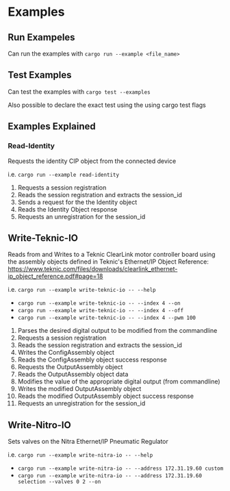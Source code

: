 # Examples

## Run Exampeles

Can run the examples with `cargo run --example <file_name>`

## Test Examples

Can test the examples with `cargo test --examples`

Also possible to declare the exact test using the using cargo test flags


## Examples Explained

### Read-Identity

Requests the identity CIP object from the connected device

i.e. `cargo run --example read-identity`


1. Requests a session registration
1. Reads the session registration and extracts the session_id
1. Sends a request for the the Identity object
1. Reads the Identity Object response
1. Requests an unregistration for the session_id 

## Write-Teknic-IO

Reads from and Writes to a Teknic ClearLink motor controller board using the assembly objects defined in Teknic's Ethernet/IP Object Reference: https://www.teknic.com/files/downloads/clearlink_ethernet-ip_object_reference.pdf#page=18

i.e. `cargo run --example write-teknic-io -- --help`
* `cargo run --example write-teknic-io -- --index 4 --on`
* `cargo run --example write-teknic-io -- --index 4 --off`
* `cargo run --example write-teknic-io -- --index 4 --pwm 100`

1. Parses the desired digital output to be modified from the commandline
1. Requests a session registration
1. Reads the session registration and extracts the session_id
1. Writes the ConfigAssembly object
1. Reads the ConfigAssembly object success response
1. Requests the OutputAssembly object
1. Reads the OutputAssembly object data
1. Modifies the value of the appropriate digital output (from commandline)
1. Writes the modified OutputAssembly object
1. Reads the modified OutputAssembly object success response
1. Requests an unregistration for the session_id 

## Write-Nitro-IO

Sets valves on the Nitra Ethernet/IP Pneumatic Regulator

i.e. `cargo run --example write-nitra-io -- --help`
* `cargo run --example write-nitra-io -- --address 172.31.19.60 custom`
* `cargo run --example write-nitra-io -- --address 172.31.19.60 selection --valves 0 2 --on`